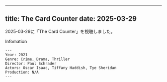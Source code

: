 
---
title: The Card Counter
date: 2025-03-29
---

2025-03-29に「The Card Counter」を視聴しました。

Infomation
```
---
Year: 2021
Genre: Crime, Drama, Thriller
Director: Paul Schrader
Actors: Oscar Isaac, Tiffany Haddish, Tye Sheridan
Production: N/A
---
```

